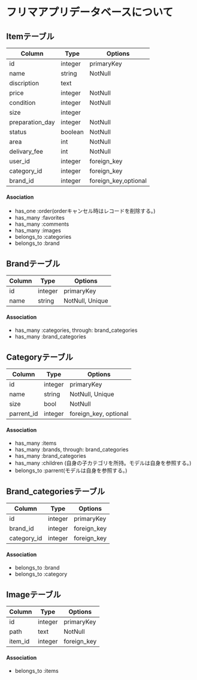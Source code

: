# フリマアプリデータベースについて

## Itemテーブル

|Column|Type|Options|
|------|----|-------|
|id|integer|primaryKey|
|name|string|NotNull|
|discription|text||
|price|integer|NotNull|
|condition|integer|NotNull|
|size|integer||
|preparation_day|integer|NotNull| 
|status|boolean|NotNull|
|area|int|NotNull|
|delivary_fee|int|NotNull|
|user_id|integer|foreign_key|
|category_id|integer|foreign_key|
|brand_id|integer|foreign_key,optional|



#### Asociation

- has_one :order(orderキャンセル時はレコードを削除する。)
- has_many :favorites
- has_many :comments
- has_many :images
- belongs_to :categories
- belongs_to :brand

## Brandテーブル

|Column|Type|Options|
|------|----|-------|
|id|integer|primaryKey|
|name|string|NotNull, Unique|



#### Association

- has_many :categories, through: brand_categories
- has_many :brand_categories

## Categoryテーブル


|Column|Type|Options|
|------|----|-------|
|id|integer|primaryKey|
|name|string|NotNull, Unique|
|size|bool|NotNull|
|parrent_id|integer|foreign_key, optional|



#### Association
- has_many :items
- has_many :brands, through: brand_categories
- has_many :brand_categories
- has_many :children (自身の子カテゴリを所持。モデルは自身を参照する。)
- belongs_to :parrent(モデルは自身を参照する。)

## Brand_categoriesテーブル

|Column|Type|Options|
|------|----|-------|
|id|integer|primaryKey|
|brand_id|integer|foreign_key|
|category_id|integer|foreign_key|

#### Association

- belongs_to :brand
- belongs_to :category

## Imageテーブル

|Column|Type|Options|
|------|----|-------|
|id|integer|primaryKey|
|path|text|NotNull|
|item_id|integer|foreign_key|


#### Association

- belongs_to :items

